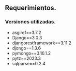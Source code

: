 ﻿## Requerimientos.

### Versiones utilizadas.
- asgiref==3.7.2
- Django==3.0.3
- djangorestframework==3.11.2
- djongo==1.3.6
- pymongo==3.10.1.2
- pytz==2023.3
- sqlparse==0.2.4







